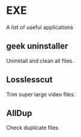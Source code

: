 # EXE
A list of useful applications

## geek uninstaller
Uninstall and clean all files.

## Losslesscut
Trim super large video files.

## AllDup
Check duplicate files










